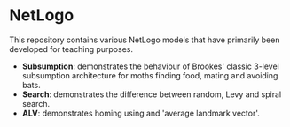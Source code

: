 # NetLogo

This repository contains various NetLogo models that have primarily been developed for teaching purposes.
* **Subsumption**: demonstrates the behaviour of Brookes' classic 3-level subsumption architecture for moths finding food, mating and avoiding bats.
* **Search**: demonstrates the difference between random, Levy and spiral search.
* **ALV**: demonstrates homing using and 'average landmark vector'.
